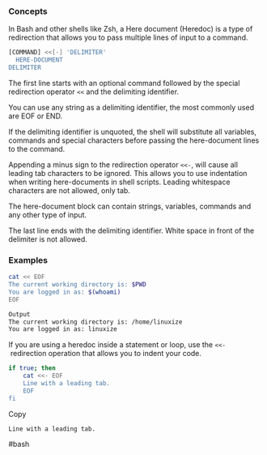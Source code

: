 ### Concepts

In Bash and other shells like Zsh, a Here document (Heredoc) is a type of redirection that allows you to pass multiple lines of input to a command.

```sh
[COMMAND] <<[-] 'DELIMITER'
  HERE-DOCUMENT
DELIMITER
```

The first line starts with an optional command followed by the special redirection operator `<<` and the delimiting identifier.

You can use any string as a delimiting identifier, the most commonly used are EOF or END.

If the delimiting identifier is unquoted, the shell will substitute all variables, commands and special characters before passing the here-document lines to the command.

Appending a minus sign to the redirection operator `<<-`, will cause all leading tab characters to be ignored. This allows you to use indentation when writing here-documents in shell scripts. Leading whitespace characters are not allowed, only tab.

The here-document block can contain strings, variables, commands and any other type of input.

The last line ends with the delimiting identifier. White space in front of the delimiter is not allowed.

### Examples

```sh
cat << EOF
The current working directory is: $PWD
You are logged in as: $(whoami)
EOF

Output
The current working directory is: /home/linuxize
You are logged in as: linuxize
```

If you are using a heredoc inside a statement or loop, use the `<<-` redirection operation that allows you to indent your code.

```sh
if true; then
    cat <<- EOF
    Line with a leading tab.
    EOF
fi
```

Copy

```output
Line with a leading tab.
```

#bash